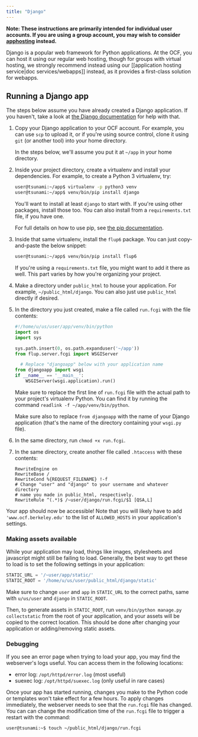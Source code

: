 ```yaml
---
title: "Django"
---
```


**Note: These instructions are primarily intended for individual user accounts.
If you are using a group account, you may wish to consider
[apphosting](/docs/services/webapps) instead.**

Django is a popular web framework for Python applications. At the OCF, you can
host it using our regular web hosting, though for groups with virtual hosting,
we strongly recommend instead using our [[application hosting service|doc
services/webapps]] instead, as it provides a first-class solution for webapps.

## Running a Django app

The steps below assume you have already created a Django application. If you
haven't, take a look at [the Django documentation][django-docs] for help with
that.

1. Copy your Django application to your OCF account. For example, you can use
   `scp` to upload it, or if you're using source control, clone it using `git`
   (or another tool) into your home directory.

   In the steps below, we'll assume you put it at `~/app` in your home
   directory.

2. Inside your project directory, create a virtualenv and install your
   dependencies. For example, to create a Python 3 virtualenv, try:

   ```bash
   user@tsunami:~/app$ virtualenv -p python3 venv
   user@tsunami:~/app$ venv/bin/pip install django
   ```

   You'll want to install at least `django` to start with. If you're using
   other packages, install those too. You can also install from a
   `requirements.txt` file, if you have one.

   For full details on how to use pip, see [the pip documentation][pip-docs].

3. Inside that same virtualenv, install the `flup6` package. You can just
   copy-and-paste the below snippet:

   ```bash
   user@tsunami:~/app$ venv/bin/pip install flup6
   ```

   If you're using a `requirements.txt` file, you might want to add it there as
   well. This part varies by how you're organizing your project.

4. Make a directory under `public_html` to house your application. For example,
   `~/public_html/django`. You can also just use `public_html` directly if
   desired.

5. In the directory you just created, make a file called `run.fcgi` with the file contents:

   ```python
   #!/home/u/us/user/app/venv/bin/python
   import os
   import sys

   sys.path.insert(0, os.path.expanduser('~/app'))
   from flup.server.fcgi import WSGIServer

     # Replace "djangoapp" below with your application name
   from djangoapp import wsgi
   if __name__ == '__main__':
       WSGIServer(wsgi.application).run()
   ```

   Make sure to replace the first line of `run.fcgi` file with the actual path
   to your project's virtualenv Python. You can find it by running the command
   `readlink -f ~/app/venv/bin/python`.

   Make sure also to replace `from djangoapp` with the name of your Django
   application (that's the name of the directory containing your `wsgi.py`
   file).

6. In the same directory, run `chmod +x run.fcgi`.

7. In the same directory, create another file called `.htaccess` with these contents:

   ```apacheconf
   RewriteEngine on
   RewriteBase /
   RewriteCond %{REQUEST_FILENAME} !-f
   # Change "user" and "django" to your username and whatever directory
   # name you made in public_html, respectively.
   RewriteRule ^(.*)$ /~user/django/run.fcgi/$1 [QSA,L]
   ```

Your app should now be accessible! Note that you will likely have to add
`'www.ocf.berkeley.edu'` to the list of `ALLOWED_HOSTS` in your application's
settings.

### Making assets available

While your application may load, things like images, stylesheets and javascript
might still be failing to load. Generally, the best way to get these to load is
to set the following settings in your application:

```python
STATIC_URL = '/~user/app/static/'
STATIC_ROOT = '/home/u/us/user/public_html/django/static'
```

Make sure to change `user` and `app` in `STATIC_URL` to the correct paths, same
with `u/us/user` and `django` in `STATIC_ROOT`.

Then, to generate assets in `STATIC_ROOT`, run `venv/bin/python manage.py
collectstatic` from the root of your application, and your assets will be
copied to the correct location. This should be done after changing your
application or adding/removing static assets.

### Debugging

If you see an error page when trying to load your app, you may find the
webserver's logs useful. You can access them in the following locations:

* error log: `/opt/httpd/error.log` (most useful)
* suexec log: `/opt/httpd/suexec.log` (only useful in rare cases)

Once your app has started running, changes you make to the Python code or
templates won't take effect for a few hours. To apply changes immediately, the
webserver needs to see that the `run.fcgi` file has changed. You can can change
the modification time of the `run.fcgi` file to trigger a restart with the
command:

```bash
user@tsunami:~$ touch ~/public_html/django/run.fcgi
```


[django-docs]: https://docs.djangoproject.com/en/1.11/intro/tutorial01/
[pip-docs]: https://packaging.python.org/tutorials/installing-packages/#installing-from-pypi
